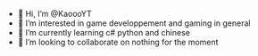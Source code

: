 - 👋 Hi, I’m @KaoooYT
- 👀 I’m interested in game developpement and gaming in general
- 🌱 I’m currently learning c# python and chinese
- 💞️ I’m looking to collaborate on nothing for the moment

<!---
KaoooYT/KaoooYT is a ✨ special ✨ repository because its `README.md` (this file) appears on your GitHub profile.
You can click the Preview link to take a look at your changes.
--->
